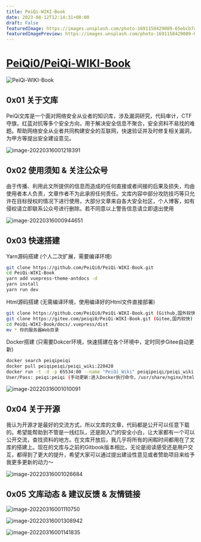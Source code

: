 ```yaml
---
title: PeiQi-WIKI-Book
date: 2023-08-12T12:14:31+08:00
draft: False
featuredImage: https://images.unsplash.com/photo-1691158429089-65ebcb7a98d9?ixid=M3w0NjAwMjJ8MHwxfHJhbmRvbXx8fHx8fHx8fDE2OTE4MTM2Mjh8&ixlib=rb-4.0.3
featuredImagePreview: https://images.unsplash.com/photo-1691158429089-65ebcb7a98d9?ixid=M3w0NjAwMjJ8MHwxfHJhbmRvbXx8fHx8fHx8fDE2OTE4MTM2Mjh8&ixlib=rb-4.0.3
---
```


# [PeiQi0/PeiQi-WIKI-Book](https://github.com/PeiQi0/PeiQi-WIKI-Book)

 

![PeiQi-WIKI-Book](https://socialify.git.ci/PeiQi0/PeiQi-WIKI-Book/image?description=1&font=Bitter&forks=1&issues=1&logo=http%3A%2F%2Fpeiqi-wiki-exp.oss-cn-beijing.aliyuncs.com%2Fhome.png&name=1&owner=1&pattern=Circuit%20Board&pulls=1&stargazers=1&theme=Light)

## 0x01 关于文库

PeiQi文库是一个面对网络安全从业者的知识库，涉及漏洞研究，代码审计，CTF夺旗，红蓝对抗等多个安全方向，用于解决安全信息不聚合，安全资料不易找的难题。帮助网络安全从业者共同构建安全的互联网，快速验证并及时修复相关漏洞，为甲方等提出安全建设意见。

![image-20220316001218391](docs/.vuepress/public/img/image-20220316001218391.png)

## 0x02 使用须知 & 关注公众号

由于传播、利用此文所提供的信息而造成的任何直接或者间接的后果及损失，均由使用者本人负责，文章作者不为此承担任何责任。文库内容中部分攻防技巧等只允许在目标授权的情况下进行使用，大部分文章来自各大安全社区，个人博客，如有侵权请立即联系公众号进行删除。若不同意以上警告信息请立即退出使用

![image-20220316000944651](docs/.vuepress/public/img/image-20220316000944651.png)

## 0x03 快速搭建

Yarn源码搭建 (个人二次扩展，需要编译环境)

```sh
git clone https://github.com/PeiQi0/PeiQi-WIKI-Book.git
cd PeiQi-WIKI-Book
yarn add vuepress-theme-antdocs -d
yarn install
yarn run dev
```

Html源码搭建 (无需编译环境，使用编译好的Html文件直接部署)

```sh
git clone https://github.com/PeiQi0/PeiQi-WIKI-Book.git (Github,国外较快)
git clone https://gitee.com/peiqi0/PeiQi-WIKI-Book.git (Gitee,国内较快)
cd PeiQi-WIKI-Book/docs/.vuepress/dist
mv * 你的服务器Web目录
```

Docker搭建 (只需要Dokcer环境，快速搭建在各个环境中，定时同步Gitee自动更新)

```sh
docker search peiqipeiqi
docker pull peiqipeiqi/peiqi_wiki:220420
docker run -t -d -p 65534:80 --name "PeiQi_Wiki" peiqipeiqi/peiqi_wiki:220420
User/Pass: peiqi:peiqi (手动更新:进入Docker执行命令，/usr/share/nginx/html/synchronous.sh)
```

![image-20220316001010091](docs/.vuepress/public/img/image-20220316001010091.png)

## 0x04 关于开源

我认为开源才是最好的交流方式，所以文库的文章，代码都是公开可以任意下载的。希望能帮助到不管是一线红队，还是刚入门的安全小白，让大家都有一个可以公开交流，查找资料的地方。在文库开放后，我几乎将所有的闲暇时间都用在了文库的搭建上。现在的文库与之前的Gitbook版本相比，无论是阅读感受还是用户交互，都得到了更大的提升，希望大家可以通过提出建设性意见或者赞助项目来给予我更多更新的动力～

![image-20220316001026684](docs/.vuepress/public/img/image-20220316001026684.png)

## 0x05 文库动态 & 建议反馈 & 友情链接

![image-20220316001110750](docs/.vuepress/public/img/image-20220316001110750.png)

![image-20220316001308942](docs/.vuepress/public/img/image-20220316001308942.png)

![image-20220316001141835](docs/.vuepress/public/img/image-20220316001141835.png)